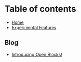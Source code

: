 # Table of contents

* [Home](README.md)
* [Experimental Features](labs.md)

## Blog

* [Introducing Open Blocks!](blog/introducing-open-blocks.md)
